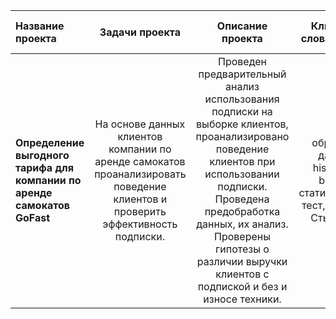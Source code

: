 | Название проекта | Задачи проекта | Описание проекта |Ключевые слова проекта  | Используемые библиотеки и навыки|
| :---         |   :---:      |   :---:      |:---:      |          ---: |
| **Определение выгодного тарифа для компании по аренде самокатов GoFast**   | На основе данных клиентов компании по аренде самокатов проанализировать поведение клиентов и проверить эффективность подписки.| Проведен предварительный анализ использования подписки на выборке клиентов, проанализировано поведение клиентов при использовании подписки. Проведена предобработка данных, их анализ. Проверены гипотезы о различии выручки клиентов с подпиской и без и износе техники.| обработка данных, histogram, boxplot, статистический тест, критерий Стьюдента| pandas, numpy, Matplotlib, Scipy, описательная статистика, проверка статистических гипотез |
